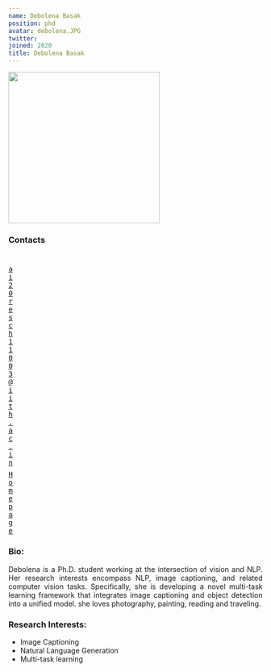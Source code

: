 ```yaml
---
name: Debolena Basak
position: phd
avatar: debolena.JPG
twitter:
joined: 2020
title: Debolena Basak
---
```


<img width="300" src="{{site.baseurl}}/images/people/{{page.avatar}}" data-action="zoom">

### Contacts

<div class="row">
<div class="col-1" style="width:5px">
    <b><a href="mailto:ai20resch11003@iith.ac.in" target="_blank"><i class="fa fa-envelope-o"></i></a></b><br>
    <span style="display: block; margin-bottom: 0.5em"></span>
    <b><a href="" target="_blank"><i class="fa fa-globe"></i></a></b>
    <span style="display: block; margin-bottom: 0.5em"></span>
</div>
<div class="col-1" style="width:5px">
    <a href="mailto:ai20resch11003@iith.ac.in" target="_blank"><samp>ai20resch11003@iith.ac.in</samp></a>
    <span style="display: block; margin-bottom: 0.5em"></span>
    <a href="" target="_blank"><samp>Homepage</samp></a><br>
    <span style="display: block; margin-bottom: 0.5em"></span>
</div>
</div>
<span style="display: block; margin-bottom: 1em"></span>


### Bio:
<p style="text-align: justify">
Debolena is a Ph.D. student working at the intersection of vision and NLP. Her research interests encompass NLP, image captioning, and related computer vision tasks. Specifically, she is developing a novel multi-task learning framework that integrates image captioning and object detection into a unified model. she loves photography, painting, reading and traveling.
</p>

### Research Interests:
- Image Captioning
- Natural Language Generation
- Multi-task learning
